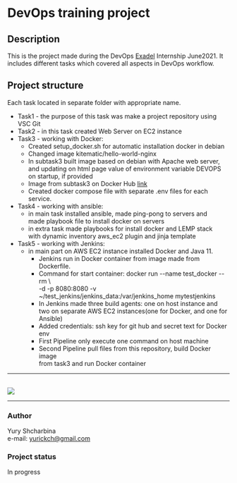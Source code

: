 # DevOps training project
## Description
This is the project made during the DevOps [Exadel](https://exadel.com/) Internship June2021.
It includes different
tasks which covered all aspects in DevOps workflow. 

## Project structure
Each task located in separate folder with appropriate name.
* Task1 - the purpose of this task was make a project repository using VSC Git
* Task2 - in this task created Web Server on EC2 instance
* Task3 - working with Docker:
  * Created setup_docker.sh for automatic installation docker in debian
  * Changed image kitematic/hello-world-nginx
  * In subtask3 built image based on debian with Apache web server,
    and updating on html page value of environment variable DEVOPS on
    startup, if provided
  * Image from subtask3 on Docker Hub [link](https://hub.docker.com/r/yurickch/test_web)
  * Created docker compose file with separate .env files for each service.  
* Task4 - working with ansible:
  * in main task installed ansible, made ping-pong to servers and  
    made playbook file to install docker on servers
  * in extra task made playbooks for install docker and LEMP stack  
  with dynamic inventory aws_ec2 plugin and jinja template 
* Task5 - working with Jenkins:
  * in main part on AWS EC2 instance installed Docker and Java 11.  
     * Jenkins run in Docker container from image made from Dockerfile.  
     * Command for start container: docker run --name test_docker --rm \  
    -d -p 8080:8080 -v ~/test_jenkins/jenkins_data:/var/jenkins_home mytestjenkins  
     * In Jenkins made three build agents: one on host instance and  
    two on separate AWS EC2 instances(one for Docker, and one for Ansible)  
     * Added credentials: ssh key for git hub and secret text for Docker env
     * First Pipeline only execute one command on host machine
      * Second Pipeline pull files from this repository, build Docker image  
  from task3 and run Docker container
    
___
<br><image src="https://github.com/YuryShcharbina/training_projects/workflows/test-docker/badge.svg?branch=master"><br>
___

### Author
Yury Shcharbina  
e-mail: yurickch@gmail.com

### Project status
In progress
